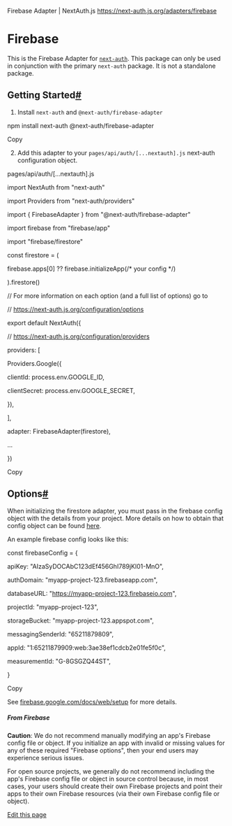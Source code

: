 Firebase Adapter | NextAuth.js
https://next-auth.js.org/adapters/firebase







# Firebase



This is the Firebase Adapter for [`next-auth`](https://next-auth.js.org). This package can only be used in conjunction with the primary `next-auth` package. It is not a standalone package.



## Getting Started[#](#getting-started "Direct link to heading")



1.  Install `next-auth` and `@next-auth/firebase-adapter`



npm install next\-auth @next\-auth/firebase\-adapter



Copy



2.  Add this adapter to your `pages/api/auth/[...nextauth].js` next-auth configuration object.



pages/api/auth/\[...nextauth\].js



import NextAuth from "next-auth"



import Providers from "next-auth/providers"



import { FirebaseAdapter } from "@next-auth/firebase-adapter"



import firebase from "firebase/app"



import "firebase/firestore"



const firestore \= (



firebase.apps\[0\] ?? firebase.initializeApp(/\* your config \*/)



).firestore()



// For more information on each option (and a full list of options) go to



// https://next-auth.js.org/configuration/options



export default NextAuth({



// https://next-auth.js.org/configuration/providers



providers: \[



Providers.Google({



clientId: process.env.GOOGLE\_ID,



clientSecret: process.env.GOOGLE\_SECRET,



}),



\],



adapter: FirebaseAdapter(firestore),



...



})



Copy



## Options[#](#options "Direct link to heading")



When initializing the firestore adapter, you must pass in the firebase config object with the details from your project. More details on how to obtain that config object can be found [here](https://support.google.com/firebase/answer/7015592).



An example firebase config looks like this:



const firebaseConfig \= {



apiKey: "AIzaSyDOCAbC123dEf456GhI789jKl01-MnO",



authDomain: "myapp-project-123.firebaseapp.com",



databaseURL: "https://myapp-project-123.firebaseio.com",



projectId: "myapp-project-123",



storageBucket: "myapp-project-123.appspot.com",



messagingSenderId: "65211879809",



appId: "1:65211879909:web:3ae38ef1cdcb2e01fe5f0c",



measurementId: "G-8GSGZQ44ST",



}



Copy



See [firebase.google.com/docs/web/setup](https://firebase.google.com/docs/web/setup) for more details.



##### **From Firebase**



**Caution**: We do not recommend manually modifying an app's Firebase config file or object. If you initialize an app with invalid or missing values for any of these required "Firebase options", then your end users may experience serious issues.



For open source projects, we generally do not recommend including the app's Firebase config file or object in source control because, in most cases, your users should create their own Firebase projects and point their apps to their own Firebase resources (via their own Firebase config file or object).



[Edit this page](https://github.com/nextauthjs/next-auth/edit/main/www/docs/adapters/firebase.md)






